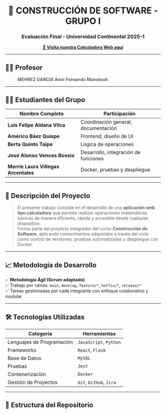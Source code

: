 <h1 align="center">🚀 CONSTRUCCIÓN DE SOFTWARE - GRUPO I</h1>
<h3 align="center">Evaluación Final - Universidad Continental 2025-1</h3>

<p align="center">
  <a href="https://alonsovencesbossio.github.io/calculator/" target="_blank">
    🔗 <strong>Visita nuestra Calculadora Web aquí</strong>
  </a>
</p>

---

## 👨‍🏫 Profesor

> **MEHREZ GARCIA Amir Fernando Mamdouh**

---

## 👨‍🎓 Estudiantes del Grupo

| Nombre Completo                      | Participación                         |
|-------------------------------------|---------------------------------------|
| **Luis Felipe Aldana Vilca**        | Coordinación general, documentación   |
| **Américo Báez Quispe**             | Frontend, diseño de UI                |
| **Berta Quinto Taipe**              | Lógica de operaciones                 |
| **José Alonso Vences Bossio**       | Desarrollo, integración de funciones  |
| **Merrie Laura Villegas Arcentales**| Docker, pruebas y despliegue          |

---

## 🔧 Descripción del Proyecto

> El presente trabajo consiste en el desarrollo de una **aplicación web tipo calculadora** que permite realizar operaciones matemáticas básicas de manera eficiente, rápida y accesible desde cualquier dispositivo.  
> Forma parte del proyecto integrador del curso **Construcción de Software**, aplicando conocimientos adquiridos a través del ciclo como control de versiones, pruebas automatizadas y despliegue con Docker.

---

## 📈 Metodología de Desarrollo

✅ **Metodología Ágil (Scrum adaptado)**  
✅ Trabajo por ramas: `main`, `develop`, `feature/*`, `hotfix/*`, `release/*`  
✅ Tareas gestionadas por cada integrante con enfoque colaborativo y modular

---

## 🛠 Tecnologías Utilizadas

| Categoría                | Herramientas                                  |
|--------------------------|-----------------------------------------------|
| Lenguajes de Programación| `JavaScript`, `Python`                        |
| Frameworks               | `React`, `Flask`                              |
| Base de Datos            | `MySQL`                                       |
| Pruebas                  | `Jest`                                        |
| Contenerización          | `Docker`                                      |
| Gestión de Proyectos     | `Git`, `GitHub`, `Jira`                       |

---

## 📂 Estructura del Repositorio

